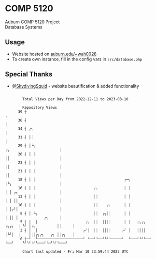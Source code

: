 # COMP 5120
Auburn COMP 5120 Project  
Database Systems

## Usage
- Website hosted on [auburn.edu/~wah0028](https://webhome.auburn.edu/~wah0028/)
- To create own instance, fill in the config vars in `src/database.php`

## Special Thanks
- [@SkydivingSquid](https://github.com/SkydivingSquid) - website beautification & added functionality

```

        Total Views per Day from 2022-12-11 to 2023-03-10

        Repository Views
      39 ┼                                                                                        ╭
      36 ┤                                                                                        │
      34 ┤ ╭╮                                                                                     │
      31 ┤ ││                                                                                     │
      29 ┤ │╰╮                                                           ╭╮                       │
      26 ┤ │ │                                                           ││                       │
      23 ┤ │ │                                                           ││                       │
      21 ┤ │ │                                                           ││                       │
      18 ┤ │ │                                         ╭─╮               │╰╮                      │
      16 ┤ │ │                           ╭╮            │ │               │ │ ╭╮                   │
      13 ┤ │ │                           ││            │ │               │ │ ││                   │
      10 ┤ │ │                           ││    ╭╮      │ │               │ │╭╯│                   │
       8 ┤ │ ╰╮                          ││  ╭╮││      │ │               │ ││ │            ╭╮     │
       5 ┤ │  │                      ╭╮  ││  ││││      │ │   ╭╮╭╮  ╭╮╭╮  │ ╰╯ │╭╮          ││     │
       3 ┤ │  │                     ╭╯│  ││  ││││     ╭╯ │   ││││  │╰╯│  │    │││╭╮╭╮   ╭╮ ││╭╮   │
       0 ┼─╯  ╰─────────────────────╯ ╰──╯╰──╯╰╯╰─────╯  ╰───╯╰╯╰──╯  ╰──╯    ╰╯╰╯╰╯╰───╯╰─╯╰╯╰───╯

        Chart last updated - Fri Mar 10 23:59:44 2023 UTC
        
```
